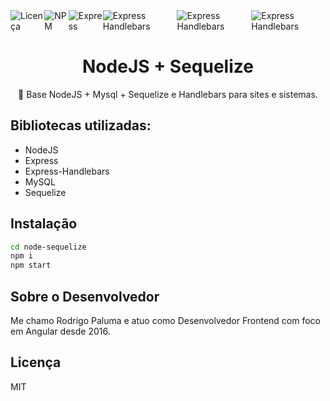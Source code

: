 <div style="display:flex;flex-direction:row">
  <img src="https://img.shields.io/badge/LICENSE-MIT-blue" alt="Licença" /><br>
  <img src="https://img.shields.io/badge/NPM-16.13.1-blue" alt="NPM" />
  <img src="https://img.shields.io/badge/EXPRESS-4.18.1-blue" alt="Express" />
  <img src="https://img.shields.io/badge/EXPRESSHANDLEBARS-6.0.6-blue" alt="Express Handlebars" />
  <img src="https://img.shields.io/badge/MYSQL-2.3.3-blue" alt="Express Handlebars" />
  <img src="https://img.shields.io/badge/SEQUELIZE-6.21.2-blue" alt="Express Handlebars" />
</div>
<h1 align="center">
    NodeJS + Sequelize
</h1>
<p align="center">🚀 Base NodeJS + Mysql + Sequelize e Handlebars para sites e sistemas.</p>

<h2>Bibliotecas utilizadas:</h2>
<ul>
  <li>NodeJS</li>
  <li>Express</li>
  <li>Express-Handlebars</li>
  <li>MySQL</li>
  <li>Sequelize</li>
</ul>

<h2>Instalação</h2>

```sh
cd node-sequelize
npm i
npm start
```

<h2>Sobre o Desenvolvedor</h2>

<p>Me chamo Rodrigo Paluma e atuo como Desenvolvedor Frontend com foco em Angular desde 2016.</p>

<h2>Licença</h2>

<p>MIT</p>

